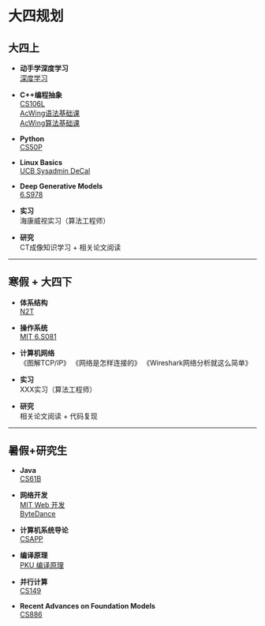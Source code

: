 # 大四规划

## 大四上

- **动手学深度学习**  
  [深度学习](https://zh.d2l.ai)

- **C++编程抽象**  
  [CS106L](https://csdiy.wiki/编程入门/cpp/CS106L/)  
  [AcWing语法基础课](https://www.acwing.com/activity/content/21/)  
  [AcWing算法基础课](https://www.acwing.com/activity/content/11/)

- **Python**  
  [CS50P](https://csdiy.wiki/编程入门/Python/CS50P/)

- **Linux Basics**  
  [UCB Sysadmin DeCal](https://csdiy.wiki/编程入门/DeCal/)

- **Deep Generative Models**  
  [6.S978](https://mit-6s978.github.io/schedule.html)  
  
- **实习**  
  海康威视实习（算法工程师）

- **研究**  
  CT成像知识学习 + 相关论文阅读

---

## 寒假 + 大四下

- **体系结构**  
  [N2T](https://csdiy.wiki/体系结构/N2T/)

- **操作系统**  
  [MIT 6.S081](https://csdiy.wiki/操作系统/MIT6.S081/)

- **计算机网络**  
  《图解TCP/IP》
  《网络是怎样连接的》
  《Wireshark网络分析就这么简单》

- **实习**  
  XXX实习（算法工程师）

- **研究**  
  相关论文阅读 + 代码复现

---

## 暑假+研究生

- **Java**  
  [CS61B](https://csdiy.wiki/数据结构与算法/CS61B/)

- **网络开发**  
  [MIT Web 开发](https://csdiy.wiki/Web开发/mitweb/)  
  [ByteDance](https://juejin.cn/course/bytetech)

- **计算机系统导论**  
  [CSAPP](https://csdiy.wiki/计算机系统基础/CSAPP/)

- **编译原理**  
  [PKU 编译原理](https://csdiy.wiki/编译原理/PKU-Compilers/)

- **并行计算**  
  [CS149](https://csdiy.wiki/并行与分布式系统/CS149/)

- **Recent Advances on Foundation Models**  
  [CS886](https://cs.uwaterloo.ca/~wenhuche/teaching/cs886/)
  
